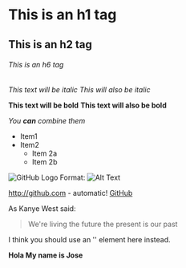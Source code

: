 # This is an h1 tag
## This is an h2 tag 
###### This is an h6 tag


*This text will be italic*
_This will also be italic_

**This text will be bold**
__This text will also be bold__

_You **can** combine them_

* Item1
* Item2
  * Item 2a
  * Item 2b

![GitHub Logo](/images/logo.png)
Format: ![Alt Text](C:\Users\jsanc\Downloads)


http://github.com - automatic!
[GitHub](http://github.com)

As Kanye West said:

> We're living the future
> the present is our past

I think you should use an '<addr>' element here instead.
 
 **Hola My name is Jose**
